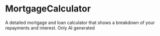 # MortgageCalculator
A detailed mortgage and loan calculator that shows a breakdown of your repayments and interest. Only AI generated
